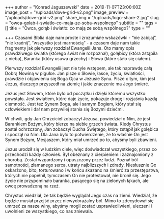 +++
author = "Konrad Jaguszewski"
date = 2019-11-07T23:00:00Z
image_post = "/uploads/dove-grid-v2.png"
image_preview = "/uploads/dove-grid-v2.png"
share_img = "/uploads/logo-share-2.jpg"
slug = "owca-golab-i-swiatlo-co-maja-ze-soba-wspolnego"
subtitle = ""
tags = []
title = "Owca, gołąb i światło: co mają ze sobą wspólnego?"
type = ""

+++
Czasami Biblia daje nam proste i zrozumiałe wskazówki - “nie zabijaj”, “nie kradnij”, “wszystko jest marnością” - a czasem daje nam takie fragmenty jak pierwszy rozdział Ewangelii Jana. Oto mamy opis prawdziwego światła (którego świat nie rozpoznał), gołębicy (która zstąpiła z nieba), Baranka (który usuwa grzechy) i Słowa (które stało się ciałem).

Pierwszy rozdział Ewangelii jest nie tyle wstępem, ale tak naprawdę całą Dobrą Nowiną w pigułce. Jan pisze o Słowie, łasce, życiu, światłości, prawdzie i objawieniu się Boga Ojca w Jezusie Synu. Pisze o tym, kim jest Jezus, dlaczego przyszedł na ziemię i jakie znaczenie ma Jego śmierć.

Jezus jest Słowem, które było od początku i dzięki któremu wszystko powstało. Jest światłem, które daje życie, pokazuje drogę i rozjaśnia każdą ciemność. Jest też Synem Boga, ale i samym Bogiem, który stał się człowiekiem i dał nam przywilej stania się Bożymi dziećmi.

W chwili, gdy Jan Chrzciciel zobaczył Jezusa, powiedział o Nim, że jest Barankiem Bożym, który bierze na siebie grzech świata. Kiedy Chrystus został ochrzczony, Jan zobaczył Ducha Świętego, który zstąpił jak gołębica i spoczął na Nim. Dla Jana było to potwierdzenie, że to właśnie On jest Synem Bożym, Mesjaszem, który miał umrzeć po to, abyśmy byli zbawieni.

Jezus urodził się w ludzkim ciele, więc doświadczał wszystkiego, przez co przechodzi każdy człowiek. Był obeznany z cierpieniem i zaznajomiony z chorobą. Został wzgardzony i opuszczony przez ludzi. Poznał ból samotności, złamanego serca, utraty najbliższych i zdrady. Niesłusznie Go oskarżono, bito, torturowano i w końcu skazano na śmierć za przestępstwa, których nie popełnił, tymczasem On nie protestował, nie bronił się. Jego życie nie przypominało baranka, pasącego się na zielonych łąkach, ale owcę prowadzoną na rzeź.

Chrystus wiedział, że tak będzie wyglądał Jego czas na ziemi. Wiedział, że będzie musiał przejść przez niewyobrażalny ból. Mimo to zdecydował się umrzeć za nasze winy, abyśmy mogli zostać usprawiedliwieni, uleczeni i uwolnieni ze wszystkiego, co nas zniewala.